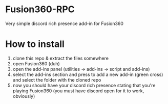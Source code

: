 # Fusion360-RPC
Very simple discord rich presence add-in for Fusion360

# How to install
1. clone this repo & extract the files somewhere
2. open Fusion360 (duh)
3. open the add-ins panel (utilities -> add-ins -> script and add-ins)
4. select the add-ins section and press to add a new add-in (green cross) and select the folder with the cloned repo
5. now you should have your discord rich presence stating that you're playing Fusion360 (you must have discord open for it to work, obviously)